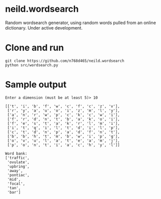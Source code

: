 # neild.wordsearch

Random wordsearch generator, using random words pulled from an online dictionary.
Under active development.

# Clone and run

    git clone https://github.com/n768d465/neild.wordsearch
    python src/wordsearch.py

# Sample output

    Enter a dimension (must be at least 5)> 10

    [['t', 'i', 'b', 'f', 'w', 'c', 'f', 'c', 'z', 'v'],
     ['r', 'y', 'a', 'u', 'o', 'i', 'z', 'm', 'l', 'y'],
     ['a', 'n', 'r', 'w', 'p', 'c', 'k', 'c', 'w', 'i'],
     ['f', 'r', 'd', 'n', 't', 'b', 'a', 'k', 'o', 'i'],
     ['f', 'e', 's', 't', 'a', 'k', 'r', 'l', 'm', 'i'],
     ['i', 't', 'q', 'i', 'l', 't', 'd', 'i', 'l', 'p'],
     ['c', 't', 'd', 'n', 'p', 'a', 'd', 'f', 'n', 't'],
     ['b', 'b', 'h', 't', 'm', 'b', 'w', 'i', 'p', 'g'],
     ['o', 'v', 'u', 'l', 'a', 't', 'e', 'a', 'm', 'j'],
     ['p', 'o', 'n', 't', 'i', 'a', 'c', 'h', 'y', 'l']]

    Word bank: 
    ['traffic',
     'ovulate',
     'upbring',
     'away',
     'pontiac',
     'mid',
     'focal',
     'tan',
     'bar']

